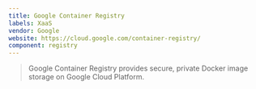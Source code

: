 ```yaml
---
title: Google Container Registry
labels: XaaS
vendor: Google
website: https://cloud.google.com/container-registry/
component: registry
---
```

> Google Container Registry provides secure, private Docker image storage on Google Cloud Platform.
